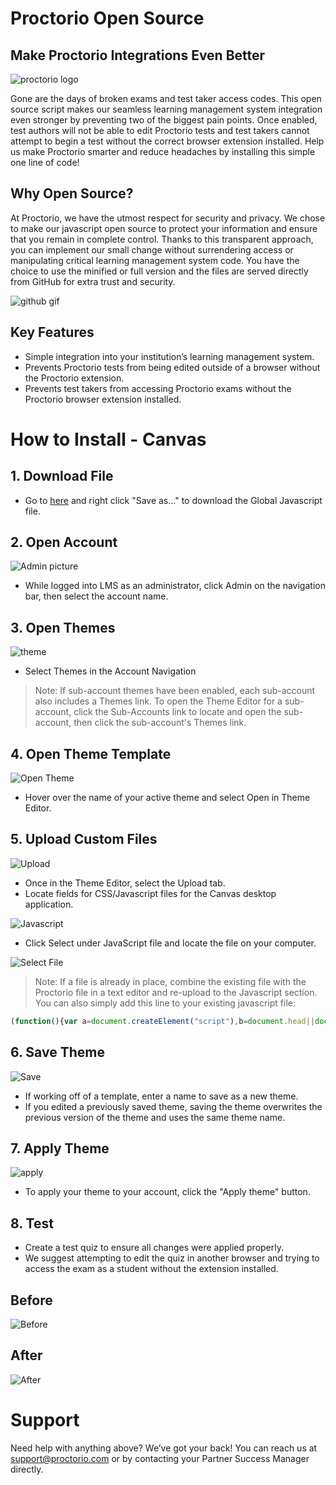 # Proctorio Open Source 
## Make Proctorio Integrations Even Better
![proctorio logo](http://cdn.proctorio.net/guides/images/proctorio_logo_and_text_color_on_white_bkg.png)

Gone are the days of broken exams and test taker access codes. This open source script makes our seamless learning management system integration even stronger by preventing two of the biggest pain points. Once enabled, test authors will not be able to edit Proctorio tests and test takers cannot attempt to begin a test without the correct browser extension installed. Help us make Proctorio smarter and reduce headaches by installing this simple one line of code!

## Why Open Source?
At Proctorio, we have the utmost respect for security and privacy. We chose to make our javascript open source to protect your information and ensure that you remain in complete control. Thanks to this transparent approach, you can implement our small change without surrendering access or manipulating critical learning management system code. You have the choice to use the minified or full version and the files are served directly from GitHub for extra trust and security. 

![github gif](http://cdn.proctorio.net/guides/images/Global-JavaScript-GitHub-GIF.gif)

## Key Features
* Simple integration into your institution’s learning management system.
* Prevents Proctorio tests from being edited outside of a browser without the Proctorio extension.
* Prevents test takers from accessing Proctorio exams without the Proctorio browser extension installed.
# How to Install - Canvas

## 1. Download File
   * Go to [here](https://raw.githubusercontent.com/proctorio/proctorio.github.io/master/snippets/canvas_global_minified.js) and right click "Save as..." to download the Global Javascript file.

## 2. Open Account
![Admin picture](http://cdn.proctorio.net/guides/images/Admin.png)
 * While logged into LMS as an administrator, click Admin on the navigation bar, then select the account name.
 ## 3. Open Themes
 ![theme](http://cdn.proctorio.net/guides/images/Theme.png)
   * Select Themes in the Account Navigation

>Note: If sub-account themes have been enabled, each sub-account also includes a Themes link. To open the Theme Editor for a sub-account, click the Sub-Accounts link to locate and open the sub-account, then click the sub-account's Themes link.
## 4. Open Theme Template
![Open Theme](http://cdn.proctorio.net/guides/images/OpenTheme.png)

   * Hover over the name of your active theme and select Open in Theme Editor.

## 5. Upload Custom Files
![Upload](http://cdn.proctorio.net/guides/images/Upload.png)
* Once in the Theme Editor, select the Upload tab. 
* Locate fields for CSS/Javascript files for the Canvas desktop application.

![Javascript](http://cdn.proctorio.net/guides/images/javascript.png)

* Click Select under JavaScript file and locate the file on your computer.

![Select File](http://cdn.proctorio.net/guides/images/SelectJavaScript.png)

> Note: If a file is already in place, combine the existing file with the Proctorio file in a text editor and re-upload to the Javascript section. You can also simply add this line to your existing javascript file:

```javascript
(function(){var a=document.createElement("script"),b=document.head||document.getElementsByTagName("head")[0];a.onload=function(){b.removeChild(a)};a.src="//cdn.proctorio.net/snippets/gbl/canvas-global-embed.min.js";b.appendChild(a)})();
```

## 6. Save Theme 
![Save](http://cdn.proctorio.net/guides/images/Save.png)
   * If working off of a template, enter a name to save as a new theme.
   * If you edited a previously saved theme, saving the theme overwrites the previous version of the theme and uses the same theme name.

## 7. Apply Theme

![apply](http://cdn.proctorio.net/guides/images/applytheme.png)

* To apply your theme to your account, click the "Apply theme" button.

## 8. Test 


   * Create a test quiz to ensure all changes were applied properly. 
   * We suggest attempting to edit the quiz in another browser and trying to access the exam as a student without the extension installed.
   
## Before

![Before](http://cdn.proctorio.net/guides/images/BeforeJS.png)

## After

![After](http://cdn.proctorio.net/guides/images/AfterJS.png)

# Support

Need help with anything above? We’ve got your back! You can reach us at support@proctorio.com or by contacting your Partner Success Manager directly. 


